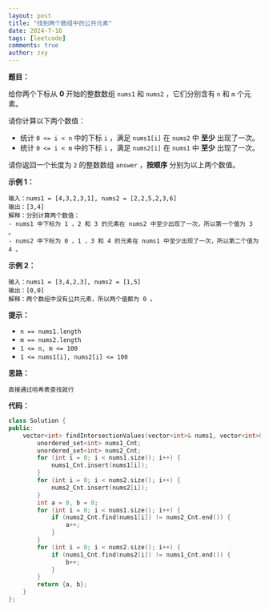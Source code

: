 ```yaml
---
layout: post
title: "找到两个数组中的公共元素"
date: 2024-7-16
tags: [leetcode]
comments: true
author: zxy
---
```


**题目：**

给你两个下标从 **0** 开始的整数数组 `nums1` 和 `nums2` ，它们分别含有 `n` 和 `m` 个元素。

请你计算以下两个数值：

- 统计 `0 <= i < n` 中的下标 `i` ，满足 `nums1[i]` 在 `nums2` 中 **至少** 出现了一次。
- 统计 `0 <= i < m` 中的下标 `i` ，满足 `nums2[i]` 在 `nums1` 中 **至少** 出现了一次。

请你返回一个长度为 `2` 的整数数组 `answer` ，**按顺序** 分别为以上两个数值。

**示例 1：**

```
输入：nums1 = [4,3,2,3,1], nums2 = [2,2,5,2,3,6]
输出：[3,4]
解释：分别计算两个数值：
- nums1 中下标为 1 ，2 和 3 的元素在 nums2 中至少出现了一次，所以第一个值为 3 。
- nums2 中下标为 0 ，1 ，3 和 4 的元素在 nums1 中至少出现了一次，所以第二个值为 4 。
```

**示例 2：**

```
输入：nums1 = [3,4,2,3], nums2 = [1,5]
输出：[0,0]
解释：两个数组中没有公共元素，所以两个值都为 0 。
```

**提示：**

- `n == nums1.length`
- `m == nums2.length`
- `1 <= n, m <= 100`
- `1 <= nums1[i], nums2[i] <= 100`

**思路：**

```
直接通过哈希表查找就行
```

**代码：**

```cpp
class Solution {
public:
    vector<int> findIntersectionValues(vector<int>& nums1, vector<int>& nums2) {
        unordered_set<int> nums1_Cnt;
        unordered_set<int> nums2_Cnt;
        for (int i = 0; i < nums1.size(); i++) {
            nums1_Cnt.insert(nums1[i]);
        }
        for (int i = 0; i < nums2.size(); i++) {
            nums2_Cnt.insert(nums2[i]);
        }
        int a = 0, b = 0;
        for (int i = 0; i < nums1.size(); i++) {
            if (nums2_Cnt.find(nums1[i]) != nums2_Cnt.end()) {
                a++;
            }
        }
        for (int i = 0; i < nums2.size(); i++) {
            if (nums1_Cnt.find(nums2[i]) != nums1_Cnt.end()) {
                b++;
            }
        }
        return {a, b};
    }
};
```

